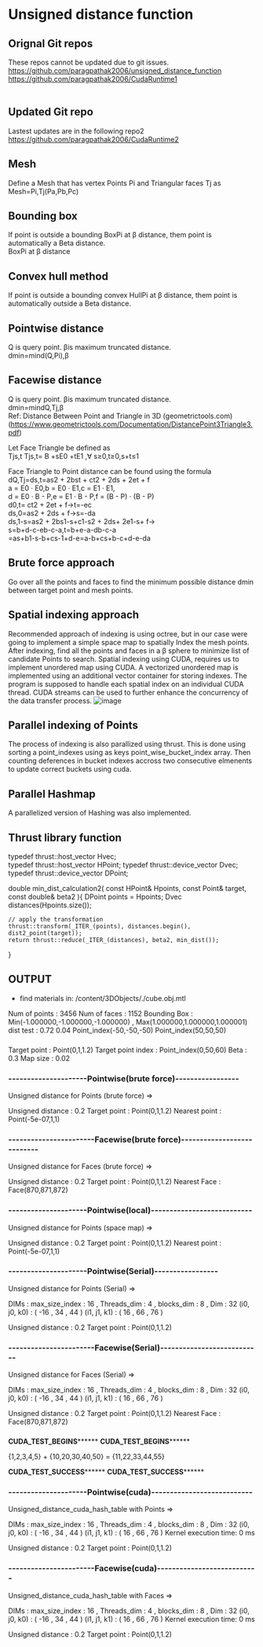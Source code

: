 # Unsigned distance function 
## Orignal Git repos
These repos cannot be updated due to git issues. 
https://github.com/paragpathak2006/unsigned_distance_function <br/>
https://github.com/paragpathak2006/CudaRuntime1 <br/><br/>

## Updated Git repo
Lastest updates are in the following repo2 <br/>
https://github.com/paragpathak2006/CudaRuntime2 <br/>
## Mesh
Define a Mesh that has vertex Points Pi and Triangular faces Tj as <br/>
Mesh=Pi,Tj(Pa,Pb,Pc)
## Bounding box
If point is outside a bounding BoxPi  at β distance, them point is automatically a Beta distance. <br/>
BoxPi at β distance
## Convex hull method
If point is outside a bounding convex HullPi  at β distance, them point is automatically outside a Beta distance.  <br/>

## Pointwise distance
Q is query point. βis maximum truncated distance. <br/>
dmin=mind(Q,Pi),β <br/>
## Facewise distance
Q is query point. βis maximum truncated distance. <br/>
dmin=mindQ,Tj,β <br/>
Ref: Distance Between Point and Triangle in 3D (geometrictools.com) <br/>
(https://www.geometrictools.com/Documentation/DistancePoint3Triangle3.pdf) <br/>

Let Face Triangle be defined as <br/>
Tjs,t Tjs,t= B +sE0 +tE1 ,∀ s≥0,t≥0,s+t≤1 <br/>

Face Triangle to Point distance can be found using the formula<br/>
dQ,Tj=ds,t=as2 + 2bst + ct2 + 2ds + 2et + f <br/>
a = E0 · E0,b = E0 · E1,c = E1 · E1, <br/>
d = E0 · B - P,e = E1 · B - P,f = (B - P) · (B - P) <br/>
d0,t= ct2 + 2et + f→t=-ec <br/>
ds,0=as2 + 2ds + f→s=-da <br/>
ds,1-s=as2 + 2bs1-s+c1-s2 + 2ds+ 2e1-s+ f→ <br/>
s=b+d-c-eb-c-a,t=b+e-a-db-c-a <br/>
=as+b1-s-b+cs-1+d-e=a-b+cs+b-c+d-e-da <br/>

## Brute force approach
Go over all the points and faces to find the minimum possible distance dmin  between target point and mesh points.
## Spatial indexing approach
Recommended approach of indexing is using octree, but in our case were going to implement a simple space map to spatially Index the mesh points. After indexing, find all the points and faces in a β sphere to minimize list of candidate Points to search.
Spatial indexing using CUDA, requires us to implement unordered map using CUDA. 
A vectorized unordered map is implemented using an additional vector container for storing indexes. 
The program is supposed to handle each spatial index on an individual CUDA thread. 
CUDA streams can be used to further enhance the concurrency of the data transfer process.
![image](https://github.com/paragpathak2006/CudaRuntime1/assets/31978917/b0443065-ff67-4f37-af8e-55b95cbc5726)

## Parallel indexing of Points
The process of indexing is also parallized using thrust. 
This is done using sorting a point_indexes using as keys point_wise_bucket_index array.
Then counting deferences in bucket indexes accross two consecutive elmenents to update correct buckets using cuda.

## Parallel Hashmap
A parallelized version of Hashing was also implemented.

## Thrust library function

typedef thrust::host_vector<double> Hvec;   
typedef thrust::host_vector<Point> HPoint;
typedef thrust::device_vector<double> Dvec; 
typedef thrust::device_vector<Point> DPoint;

double min_dist_calculation2(
const HPoint& Hpoints, 
const Point& target, 
const double& beta2
){
    DPoint points = Hpoints;
    Dvec distances(Hpoints.size());

    // apply the transformation
    thrust::transform(_ITER_(points), distances.begin(), dist2_point(target));
    return thrust::reduce(_ITER_(distances), beta2, min_dist());
}

## OUTPUT


- find materials in: /content/3DObjects/./cube.obj.mtl

Num of points : 3456
Num of faces : 1152
Bounding Box : Min(-1.000000,-1.000000,-1.000000) , Max(1.000000,1.000000,1.000001)
dist test : 
0.72
0.04
Point_index(-50,-50,-50)
Point_index(50,50,50)

###
Target point : Point(0,1,1.2)
Target point index : Point_index(0,50,60)
Beta : 0.3
Map size : 0.02

### ---------------------Pointwise(brute force)-----------------
Unsigned distance for Points (brute force) => 

Unsigned distance : 0.2
Target point : Point(0,1,1.2)
Nearest point : Point(-5e-07,1,1)


### -----------------------Facewise(brute force)---------------------------
Unsigned distance for Faces (brute force) => 

Unsigned distance : 0.2
Target point : Point(0,1,1.2)
Nearest Face : Face(870,871,872)


### ---------------------Pointwise(local)---------------------------
Unsigned distance for Points (space map) => 

Unsigned distance : 0.2
Target point : Point(0,1,1.2)
Nearest point : Point(-5e-07,1,1)


### ---------------------Pointwise(Serial)-----------------
Unsigned distance for Points (Serial) => 

DIMs : 
max_size_index : 16 , Threads_dim : 4 , blocks_dim : 8 , Dim : 32
(i0,  j0, k0) : ( -16 , 34 , 44 )
(i1,  j1, k1) : ( 16 , 66 , 76 )

Unsigned distance : 0.2
Target point : Point(0,1,1.2)


### -----------------------Facewise(Serial)---------------------------
Unsigned distance for Faces (Serial) => 

DIMs : 
max_size_index : 16 , Threads_dim : 4 , blocks_dim : 8 , Dim : 32
(i0,  j0, k0) : ( -16 , 34 , 44 )
(i1,  j1, k1) : ( 16 , 66 , 76 )

Unsigned distance : 0.2
Target point : Point(0,1,1.2)
Nearest Face : Face(870,871,872)




### 
**************************CUDA_TEST_BEGINS********************************
**************************CUDA_TEST_BEGINS********************************

{1,2,3,4,5} + {10,20,30,40,50} = {11,22,33,44,55}

**************************CUDA_TEST_SUCCESS********************************
**************************CUDA_TEST_SUCCESS********************************

### ---------------------Pointwise(cuda)---------------------------
Unsigned_distance_cuda_hash_table with Points => 

DIMs : 
max_size_index : 16 , Threads_dim : 4 , blocks_dim : 8 , Dim : 32
(i0,  j0, k0) : ( -16 , 34 , 44 )
(i1,  j1, k1) : ( 16 , 66 , 76 )
Kernel execution time: 0 ms

Unsigned distance : 0.2
Target point : Point(0,1,1.2)




### -----------------------Facewise(cuda)---------------------------
Unsigned_distance_cuda_hash_table with Faces => 

DIMs : 
max_size_index : 16 , Threads_dim : 4 , blocks_dim : 8 , Dim : 32
(i0,  j0, k0) : ( -16 , 34 , 44 )
(i1,  j1, k1) : ( 16 , 66 , 76 )
Kernel execution time: 0 ms

Unsigned distance : 0.2
Target point : Point(0,1,1.2)




